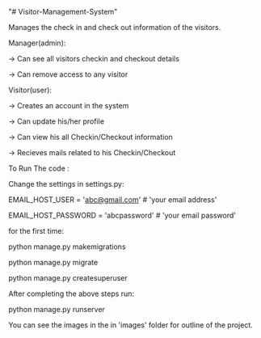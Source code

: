 "# Visitor-Management-System" 

Manages the check in and check out information of the visitors. 

Manager(admin):

-> Can see all visitors checkin and checkout details

-> Can remove access to any visitor

Visitor(user):

-> Creates an account in the system

-> Can update his/her profile

-> Can view his all Checkin/Checkout information

-> Recieves mails related to his Checkin/Checkout


To Run The code :

Change the settings in settings.py:

EMAIL_HOST_USER = 'abc@gmail.com'  # 'your email address' 

EMAIL_HOST_PASSWORD = 'abcpassword'  # 'your email password'

for the first time:

python manage.py makemigrations

python manage.py migrate

python manage.py createsuperuser

After completing the above steps run:

python manage.py runserver

You can see the images in the in 'images' folder for outline of the project.

